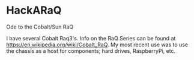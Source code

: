 # HackARaQ
Ode to the Cobalt/Sun RaQ

I have several Cobalt Raq3's.  Info on the RaQ Series can be found at https://en.wikipedia.org/wiki/Cobalt_RaQ.  My most recent use was to use the chassis as a host
for components; hard drives, RaspberryPi, etc.
